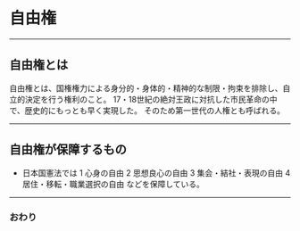 # 自由権



---


## 自由権とは


自由権とは、国権権力による身分的・身体的・精神的な制限・拘束を排除し、自立的決定を行う権利のこと。
17・18世紀の絶対王政に対抗した市民革命の中で、歴史的にもっとも早く実現した。
そのため第一世代の人権とも呼ばれる。


---
## 自由権が保障するもの

- 日本国憲法では
   1 心身の自由
   2 思想良心の自由
   3 集会・結社・表現の自由
   4 居住・移転・職業選択の自由
 などを保障している。

---


### おわり
